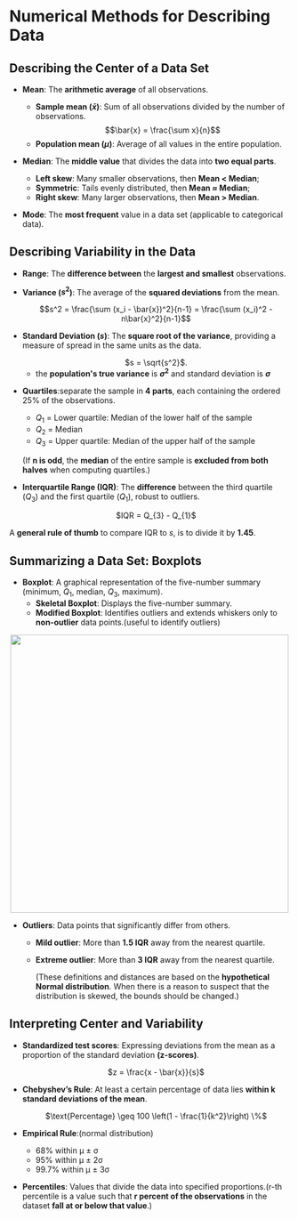 # Numerical Methods for Describing Data

## Describing the Center of a Data Set
- **Mean**: The **arithmetic average** of all observations.
  - **Sample mean ($\bar{x}$)**: Sum of all observations divided by the number of observations. $$\bar{x} = \frac{\sum x}{n}$$
  - **Population mean ($\mu$)**: Average of all values in the entire population.
- **Median**: The **middle value** that divides the data into **two equal parts**.
  - **Left skew**: Many smaller observations, then **Mean < Median**;
  - **Symmetric**: Tails evenly distributed, then **Mean ≈ Median**;
  - **Right skew**: Many larger observations, then **Mean > Median**.

- **Mode**: The **most frequent** value in a data set (applicable to categorical data).

## Describing Variability in the Data
- **Range**: The **difference between** the **largest and smallest** observations.
- **Variance ($s^2$)**: The average of the **squared deviations** from the mean.
  
  <div align="center">
   $$s^2 = \frac{\sum (x_i - \bar{x})^2}{n-1} =  \frac{\sum (x_i)^2 - n\bar{x}^2}{n-1}$$
  </div>
  
- **Standard Deviation ($s$)**: The **square root of the variance**, providing a measure of spread in the same units as the data.
  <div align="center">
   $s = \sqrt{s^2}$.
  </div>
  
  - the **population's true variance** is **$\sigma^2$** and standard deviation is **$\sigma$**
  
- **Quartiles**:separate the sample in **4 parts**, each containing the ordered 25% of the observations.
  - $Q_{1}$ = Lower quartile: Median of the lower half of the sample
  - $Q_{2}$ = Median
  - $Q_{3}$ = Upper quartile: Median of the upper half of the sample

  (If **n is odd**, the **median** of the entire sample is **excluded from both halves** when computing quartiles.)
  
- **Interquartile Range (IQR)**: The **difference** between the third quartile ($Q_{3}$) and the first quartile ($Q_{1}$), robust to outliers.
  <div align="center">
   $IQR = Q_{3} - Q_{1}$
  </div>

A **general rule of thumb** to compare IQR to $s$, is to divide it by **1.45**.

## Summarizing a Data Set: Boxplots
- **Boxplot**: A graphical representation of the five-number summary (minimum, $Q_{1}$, median, $Q_{3}$, maximum).
  - **Skeletal Boxplot**: Displays the five-number summary.
  - **Modified Boxplot**: Identifies outliers and extends whiskers only to **non-outlier** data points.(useful to identify outliers)
<div align="center">
    <img src="https://github.com/user-attachments/assets/030b818a-d5f3-49da-b845-a5b395a1ddec" width=500 /">
</div>
 
- **Outliers**: Data points that significantly differ from others.
  - **Mild outlier**: More than **1.5 IQR** away from the nearest quartile.
  - **Extreme outlier**: More than **3 IQR** away from the nearest quartile.
    
    (These definitions and distances are based on the **hypothetical Normal distribution**. When there is a reason to suspect that the distribution is skewed, the bounds should be changed.)

## Interpreting Center and Variability
- **Standardized test scores**: Expressing deviations from the mean as a proportion of the standard deviation **(z-scores)**.
  <div align="center">
    $z = \frac{x - \bar{x}}{s}$
  </div>
- **Chebyshev’s Rule**: At least a certain percentage of data lies **within k standard deviations of the mean**.
  <div align="center">
   $\text{Percentage} \geq 100 \left(1 - \frac{1}{k^2}\right) \%$
  </div>
  
- **Empirical Rule**:(normal distribution)
  - 68% within µ ± σ
  - 95% within µ ± 2σ
  - 99.7% within µ ± 3σ
- **Percentiles**: Values that divide the data into specified proportions.(r-th percentile is a value such that **r percent of the observations** in the dataset **fall at or below that value**.)
